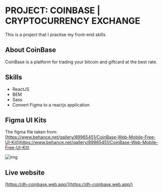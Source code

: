 # PROJECT: COINBASE | CRYPTOCURRENCY EXCHANGE

This is a project that I practise my front-end skills

## About CoinBase

CoinBase is a platform for trading your bitcoin and 
giftcard at the best rate.

## Skills

* ReactJS
* BEM
* Sass
* Convert Figma to a reactjs application

## Figma UI Kits

The figma file taken from: [https://www.behance.net/gallery/89965451/CoinBase-Web-Mobile-Free-UI-Kit](https://www.behance.net/gallery/89965451/CoinBase-Web-Mobile-Free-UI-Kit)

![img](https://i.imgur.com/XYmjtJM.png)

## Live website

[https://dh-coinbase.web.app/](https://dh-coinbase.web.app/)
